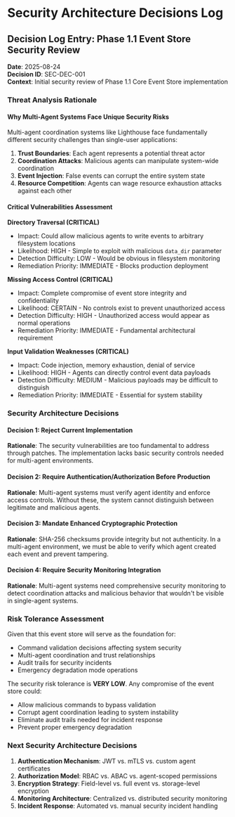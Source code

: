 # Security Architecture Decisions Log

## Decision Log Entry: Phase 1.1 Event Store Security Review
**Date**: 2025-08-24  
**Decision ID**: SEC-DEC-001  
**Context**: Initial security review of Phase 1.1 Core Event Store implementation  

### Threat Analysis Rationale

#### Why Multi-Agent Systems Face Unique Security Risks

Multi-agent coordination systems like Lighthouse face fundamentally different security challenges than single-user applications:

1. **Trust Boundaries**: Each agent represents a potential threat actor
2. **Coordination Attacks**: Malicious agents can manipulate system-wide coordination
3. **Event Injection**: False events can corrupt the entire system state
4. **Resource Competition**: Agents can wage resource exhaustion attacks against each other

#### Critical Vulnerabilities Assessment

**Directory Traversal (CRITICAL)**  
- Impact: Could allow malicious agents to write events to arbitrary filesystem locations
- Likelihood: HIGH - Simple to exploit with malicious `data_dir` parameter
- Detection Difficulty: LOW - Would be obvious in filesystem monitoring
- Remediation Priority: IMMEDIATE - Blocks production deployment

**Missing Access Control (CRITICAL)**  
- Impact: Complete compromise of event store integrity and confidentiality
- Likelihood: CERTAIN - No controls exist to prevent unauthorized access
- Detection Difficulty: HIGH - Unauthorized access would appear as normal operations
- Remediation Priority: IMMEDIATE - Fundamental architectural requirement

**Input Validation Weaknesses (CRITICAL)**  
- Impact: Code injection, memory exhaustion, denial of service
- Likelihood: HIGH - Agents can directly control event data payloads
- Detection Difficulty: MEDIUM - Malicious payloads may be difficult to distinguish
- Remediation Priority: IMMEDIATE - Essential for system stability

### Security Architecture Decisions

#### Decision 1: Reject Current Implementation
**Rationale**: The security vulnerabilities are too fundamental to address through patches. The implementation lacks basic security controls needed for multi-agent environments.

#### Decision 2: Require Authentication/Authorization Before Production
**Rationale**: Multi-agent systems must verify agent identity and enforce access controls. Without these, the system cannot distinguish between legitimate and malicious agents.

#### Decision 3: Mandate Enhanced Cryptographic Protection
**Rationale**: SHA-256 checksums provide integrity but not authenticity. In a multi-agent environment, we must be able to verify which agent created each event and prevent tampering.

#### Decision 4: Require Security Monitoring Integration  
**Rationale**: Multi-agent systems need comprehensive security monitoring to detect coordination attacks and malicious behavior that wouldn't be visible in single-agent systems.

### Risk Tolerance Assessment

Given that this event store will serve as the foundation for:
- Command validation decisions affecting system security
- Multi-agent coordination and trust relationships
- Audit trails for security incidents
- Emergency degradation mode operations

The security risk tolerance is **VERY LOW**. Any compromise of the event store could:
- Allow malicious commands to bypass validation
- Corrupt agent coordination leading to system instability
- Eliminate audit trails needed for incident response
- Prevent proper emergency degradation

### Next Security Architecture Decisions

1. **Authentication Mechanism**: JWT vs. mTLS vs. custom agent certificates
2. **Authorization Model**: RBAC vs. ABAC vs. agent-scoped permissions  
3. **Encryption Strategy**: Field-level vs. full event vs. storage-level encryption
4. **Monitoring Architecture**: Centralized vs. distributed security monitoring
5. **Incident Response**: Automated vs. manual security incident handling